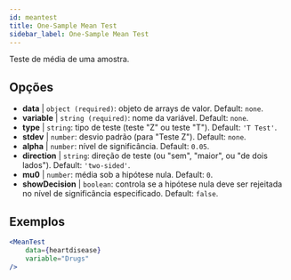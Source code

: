 ```yaml
---
id: meantest
title: One-Sample Mean Test
sidebar_label: One-Sample Mean Test
---
```


Teste de média de uma amostra.

## Opções

* __data__ | `object (required)`: objeto de arrays de valor. Default: `none`.
* __variable__ | `string (required)`: nome da variável. Default: `none`.
* __type__ | `string`: tipo de teste (teste "Z" ou teste "T"). Default: `'T Test'`.
* __stdev__ | `number`: desvio padrão (para "Teste Z"). Default: `none`.
* __alpha__ | `number`: nível de significância. Default: `0.05`.
* __direction__ | `string`: direção de teste (ou "sem", "maior", ou "de dois lados"). Default: `'two-sided'`.
* __mu0__ | `number`: média sob a hipótese nula. Default: `0`.
* __showDecision__ | `boolean`: controla se a hipótese nula deve ser rejeitada no nível de significância especificado. Default: `false`.


## Exemplos

```jsx live
<MeanTest
    data={heartdisease} 
    variable="Drugs"
/>
```
